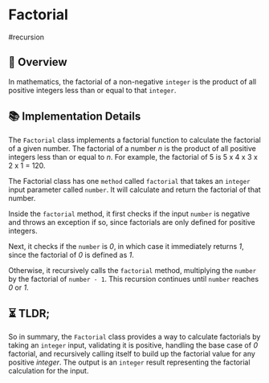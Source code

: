 Factorial
===

#recursion

## 📑 Overview

In mathematics, the factorial of a non-negative `integer` is the product of all positive integers less than or equal to that `integer`.

## 📚 Implementation Details

The `Factorial` class implements a factorial function to calculate the factorial of a given number.
The factorial of a number _n_ is the product of all positive integers less than or equal to _n_.
For example, the factorial of 5 is 5 x 4 x 3 x 2 x 1 = 120.

The Factorial class has one `method` called `factorial` that takes an `integer` input parameter called `number`.
It will calculate and return the factorial of that number.

Inside the `factorial` method, it first checks if the input `number` is negative and throws an exception if so, since factorials are only defined for positive integers.

Next, it checks if the `number` is _0_, in which case it immediately returns _1_, since the factorial of _0_ is defined as _1_.

Otherwise, it recursively calls the `factorial` method, multiplying the `number` by the factorial of `number - 1`.
This recursion continues until `number` reaches _0_ or _1_.

## ⏳ TLDR;

So in summary, the `Factorial` class provides a way to calculate factorials by taking an `integer` input, validating it is positive, handling the base case of _0_ factorial, and recursively calling itself to build up the factorial value for any positive _integer_.
The output is an `integer` result representing the factorial calculation for the input.
